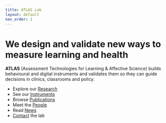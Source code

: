 ```yaml
---
title: ATLAS Lab
layout: default
nav_order: 1
---
```


# We design and validate new ways to measure learning and health

**ATLAS** (Assessment Technologies for Learning & Affective Science) builds behavioural and digital instruments and validates them so they can guide decisions in clinics, classrooms and policy.

- Explore our [Research](research.md)
- See our [Instruments](instruments.md)
- Browse [Publications](publications.md)
- Meet the [People](people.md)
- Read [News](news.md)
- [Contact](contact.md) the lab